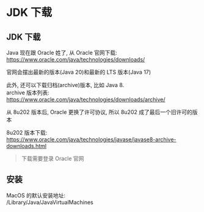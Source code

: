 # JDK 下载

## JDK 下载

Java 现在跟 Oracle 姓了, 从 Oracle 官网下载:  
<https://www.oracle.com/java/technologies/downloads/>

官网会摆出最新的版本(Java 20)和最新的 LTS 版本(Java 17)

此外, 还可以下载归档(archive)版本, 比如 Java 8.  
archive 版本列表:  
<https://www.oracle.com/java/technologies/downloads/archive/>

从 8u202 版本后, Oracle 更换了许可协议, 所以 8u202 成了最后一个旧许可的版本

8u202 版本下载:  
<https://www.oracle.com/java/technologies/javase/javase8-archive-downloads.html>

> 下载需要登录 Oracle 官网

## 安装

MacOS 的默认安装地址:  
/Library/Java/JavaVirtualMachines

